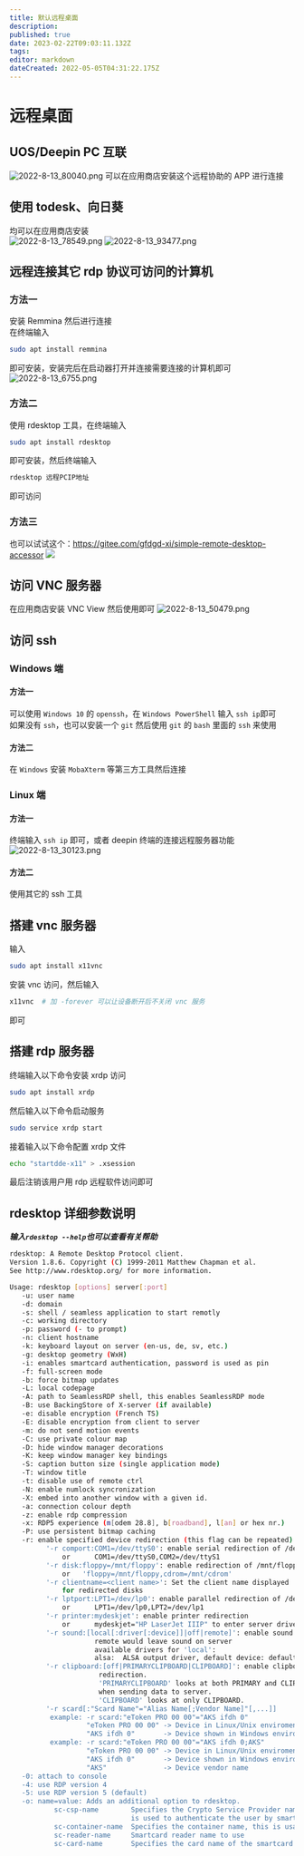 ```yaml
---
title: 默认远程桌面
description: 
published: true
date: 2023-02-22T09:03:11.132Z
tags: 
editor: markdown
dateCreated: 2022-05-05T04:31:22.175Z
---
```


# 远程桌面
## UOS/Deepin PC 互联
![2022-8-13_80040.png](/2022-8-13_80040.png)
可以在应用商店安装这个远程协助的 APP 进行连接  
## 使用 todesk、向日葵
均可以在应用商店安装  
![2022-8-13_78549.png](/2022-8-13_78549.png)
![2022-8-13_93477.png](/2022-8-13_93477.png)
## 远程连接其它 rdp 协议可访问的计算机
### 方法一
安装 Remmina 然后进行连接  
在终端输入
```bash
sudo apt install remmina
```
即可安装，安装完后在启动器打开并连接需要连接的计算机即可
![2022-8-13_6755.png](/2022-8-13_6755.png)

### 方法二
使用 rdesktop 工具，在终端输入  
```bash
sudo apt install rdesktop
```
即可安装，然后终端输入
```bash
rdesktop 远程PCIP地址
```
即可访问

### 方法三
也可以试试这个：https://gitee.com/gfdgd-xi/simple-remote-desktop-accessor
![](https://storage.deepin.org/thread/202205290736264141_%E6%88%AA%E5%9B%BE_%E9%80%89%E6%8B%A9%E5%8C%BA%E5%9F%9F_20220529073314.png)

## 访问 VNC 服务器
在应用商店安装 VNC View 然后使用即可
![2022-8-13_50479.png](/2022-8-13_50479.png)

## 访问 ssh
### Windows 端
#### 方法一
可以使用 `Windows 10` 的 `openssh`，在 `Windows PowerShell` 输入 `ssh ip`即可  
如果没有 `ssh`，也可以安装一个 `git` 然后使用 `git` 的 `bash` 里面的 `ssh` 来使用
#### 方法二
在 `Windows` 安装 `MobaXterm` 等第三方工具然后连接

### Linux 端
#### 方法一
终端输入 `ssh ip` 即可，或者 deepin 终端的连接远程服务器功能
![2022-8-13_30123.png](/2022-8-13_30123.png)
#### 方法二
使用其它的 ssh 工具

## 搭建 vnc 服务器
输入
```bash
sudo apt install x11vnc
```
安装 vnc 访问，然后输入 
```bash
x11vnc  # 加 -forever 可以让设备断开后不关闭 vnc 服务
```
即可

## 搭建 rdp 服务器
终端输入以下命令安装 xrdp 访问
```bash
sudo apt install xrdp
```
然后输入以下命令启动服务
```bash
sudo service xrdp start
```
接着输入以下命令配置 xrdp 文件
```bash
echo "startdde-x11" > .xsession
```
最后注销该用户用 rdp 远程软件访问即可

## rdesktop 详细参数说明
***输入`rdesktop --help`也可以查看有关帮助***
```bash
rdesktop: A Remote Desktop Protocol client.
Version 1.8.6. Copyright (C) 1999-2011 Matthew Chapman et al.
See http://www.rdesktop.org/ for more information.

Usage: rdesktop [options] server[:port]
   -u: user name
   -d: domain
   -s: shell / seamless application to start remotly
   -c: working directory
   -p: password (- to prompt)
   -n: client hostname
   -k: keyboard layout on server (en-us, de, sv, etc.)
   -g: desktop geometry (WxH)
   -i: enables smartcard authentication, password is used as pin
   -f: full-screen mode
   -b: force bitmap updates
   -L: local codepage
   -A: path to SeamlessRDP shell, this enables SeamlessRDP mode
   -B: use BackingStore of X-server (if available)
   -e: disable encryption (French TS)
   -E: disable encryption from client to server
   -m: do not send motion events
   -C: use private colour map
   -D: hide window manager decorations
   -K: keep window manager key bindings
   -S: caption button size (single application mode)
   -T: window title
   -t: disable use of remote ctrl
   -N: enable numlock syncronization
   -X: embed into another window with a given id.
   -a: connection colour depth
   -z: enable rdp compression
   -x: RDP5 experience (m[odem 28.8], b[roadband], l[an] or hex nr.)
   -P: use persistent bitmap caching
   -r: enable specified device redirection (this flag can be repeated)
         '-r comport:COM1=/dev/ttyS0': enable serial redirection of /dev/ttyS0 to COM1
             or      COM1=/dev/ttyS0,COM2=/dev/ttyS1
         '-r disk:floppy=/mnt/floppy': enable redirection of /mnt/floppy to 'floppy' share
             or   'floppy=/mnt/floppy,cdrom=/mnt/cdrom'
         '-r clientname=<client name>': Set the client name displayed
             for redirected disks
         '-r lptport:LPT1=/dev/lp0': enable parallel redirection of /dev/lp0 to LPT1
             or      LPT1=/dev/lp0,LPT2=/dev/lp1
         '-r printer:mydeskjet': enable printer redirection
             or      mydeskjet="HP LaserJet IIIP" to enter server driver as well
         '-r sound:[local[:driver[:device]]|off|remote]': enable sound redirection
                     remote would leave sound on server
                     available drivers for 'local':
                     alsa:	ALSA output driver, default device: default
         '-r clipboard:[off|PRIMARYCLIPBOARD|CLIPBOARD]': enable clipboard
                      redirection.
                      'PRIMARYCLIPBOARD' looks at both PRIMARY and CLIPBOARD
                      when sending data to server.
                      'CLIPBOARD' looks at only CLIPBOARD.
         '-r scard[:"Scard Name"="Alias Name[;Vendor Name]"[,...]]
          example: -r scard:"eToken PRO 00 00"="AKS ifdh 0"
                   "eToken PRO 00 00" -> Device in Linux/Unix enviroment
                   "AKS ifdh 0"       -> Device shown in Windows enviroment 
          example: -r scard:"eToken PRO 00 00"="AKS ifdh 0;AKS"
                   "eToken PRO 00 00" -> Device in Linux/Unix enviroment
                   "AKS ifdh 0"       -> Device shown in Windows enviroment 
                   "AKS"              -> Device vendor name                 
   -0: attach to console
   -4: use RDP version 4
   -5: use RDP version 5 (default)
   -o: name=value: Adds an additional option to rdesktop.
           sc-csp-name        Specifies the Crypto Service Provider name which
                              is used to authenticate the user by smartcard
           sc-container-name  Specifies the container name, this is usally the username
           sc-reader-name     Smartcard reader name to use
           sc-card-name       Specifies the card name of the smartcard to use
```